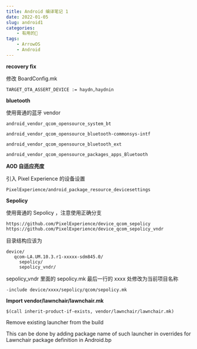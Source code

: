 ```yaml
---
title: Android 编译笔记 1
date: 2022-01-05
slug: android1
categories:
    - 有用的🌌
tags:
    - ArrowOS
    - Android
---
```


**recovery fix**

修改 BoardConfig.mk
```
TARGET_OTA_ASSERT_DEVICE := haydn,haydnin
```

**bluetooth**

使用膏通的蓝牙 vendor
```
android_vendor_qcom_opensource_system_bt

android_vendor_qcom_opensource_bluetooth-commonsys-intf

android_vendor_qcom_opensource_bluetooth_ext

android_vendor_qcom_opensource_packages_apps_Bluetooth
```

**AOD 自适应亮度**

引入 Pixel Experience 的设备设置
```
PixelExperience/android_package_resource_devicesettings
```

**Sepolicy**

使用膏通的 Sepolicy ，注意使用正确分支
```
https://github.com/PixelExperience/device_qcom_sepolicy
https://github.com/PixelExperience/device_qcom_sepolicy_vndr
```

目录结构应该为
```
device/
   qcom-LA.UM.10.3.r1-xxxxx-sdm845.0/
     sepolicy/
     sepolicy_vndr/
```
sepolicy_vndr 里面的 sepolicy.mk 最后一行的 xxxx 处修改为当前项目名称
```
-include device/xxxx/sepolicy/qcom/sepolicy.mk
```
**Import vendor/lawnchair/lawnchair.mk**

```
$(call inherit-product-if-exists, vendor/lawnchair/lawnchair.mk)
```
Remove existing launcher from the build

This can be done by adding package name of such launcher in overrides for Lawnchair package definition in Android.bp
